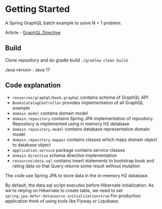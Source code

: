 # Getting Started
A Spring GraphQL batch example to solve N + 1 problem.

Article - [GraphQL Directive](https://techdozo.dev/graphQL-directive/) 


## Build
Clone repository and do gradle build `./gradlew clean build`.

Java version : Java 17

## Code explanation

- `resources/graphql/book.graphql` contains schema of GraphQL API
- `BooksCatalogController` provides implementation of all GraphQL example
- `domain.model` contains domain model
- `domain.repository` contains Spring JPA implementation of repository. Repository is implemented using in memory H2 database
- `domain.repository.model` contains database representation domain model
- `domain.repository.mapper` contains classes which maps domain object to database object
- `application.service` package contains service classes
- `domain.directive` schema directive implementation
- `resources\data.sql` contains insert statements to bootstrap book and rating data so that Query returns some result without mutation
  
The code use Spring JPA to store data in the in-memory H2 database.


By default, the data.sql script executes before Hibernate initialization. 
As we're relying on Hibernate to create table, we need to set `spring.jpa.defer-datasource-initialization=true`
For production application think of using tools like Flyway or Liquibase.
